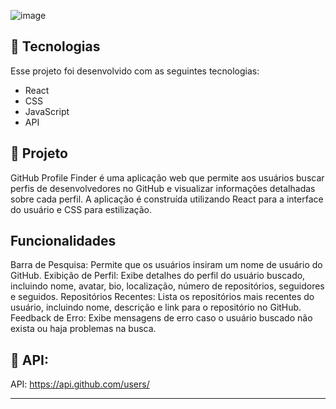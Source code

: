 ![image](https://github.com/Jonathanfullstack/SearchGit/assets/141459667/d019ec68-113f-4ebe-b3b3-4f1fcf299004)


## 🚀 Tecnologias

Esse projeto foi desenvolvido com as seguintes tecnologias:

- React
- CSS
- JavaScript
- API

## 🚧 Projeto

GitHub Profile Finder é uma aplicação web que permite aos usuários buscar perfis de desenvolvedores no GitHub e visualizar informações detalhadas sobre cada perfil. A aplicação é construída utilizando React para a interface do usuário e CSS para estilização.

## Funcionalidades
Barra de Pesquisa: Permite que os usuários insiram um nome de usuário do GitHub.
Exibição de Perfil: Exibe detalhes do perfil do usuário buscado, incluindo nome, avatar, bio, localização, número de repositórios, seguidores e seguidos.
Repositórios Recentes: Lista os repositórios mais recentes do usuário, incluindo nome, descrição e link para o repositório no GitHub.
Feedback de Erro: Exibe mensagens de erro caso o usuário buscado não exista ou haja problemas na busca.

## 👾 API:

API: https://api.github.com/users/

---
